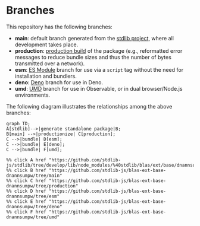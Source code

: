<!--

@license Apache-2.0

Copyright (c) 2022 The Stdlib Authors.

Licensed under the Apache License, Version 2.0 (the "License");
you may not use this file except in compliance with the License.
You may obtain a copy of the License at

    http://www.apache.org/licenses/LICENSE-2.0

Unless required by applicable law or agreed to in writing, software
distributed under the License is distributed on an "AS IS" BASIS,
WITHOUT WARRANTIES OR CONDITIONS OF ANY KIND, either express or implied.
See the License for the specific language governing permissions and
limitations under the License.

-->

# Branches

This repository has the following branches:

-   **main**: default branch generated from the [stdlib project][stdlib-url], where all development takes place.
-   **production**: [production build][production-url] of the package (e.g., reformatted error messages to reduce bundle sizes and thus the number of bytes transmitted over a network).
-   **esm**: [ES Module][esm-url] branch for use via a `script` tag without the need for installation and bundlers.
-   **deno**: [Deno][deno-url] branch for use in Deno.
-   **umd**: [UMD][umd-url] branch for use in Observable, or in dual browser/Node.js environments.

The following diagram illustrates the relationships among the above branches:

```mermaid
graph TD;
A[stdlib]-->|generate standalone package|B;
B[main] -->|productionize| C[production];
C -->|bundle| D[esm];
C -->|bundle| E[deno];
C -->|bundle| F[umd];

%% click A href "https://github.com/stdlib-js/stdlib/tree/develop/lib/node_modules/%40stdlib/blas/ext/base/dnannsumpw"
%% click B href "https://github.com/stdlib-js/blas-ext-base-dnannsumpw/tree/main"
%% click C href "https://github.com/stdlib-js/blas-ext-base-dnannsumpw/tree/production"
%% click D href "https://github.com/stdlib-js/blas-ext-base-dnannsumpw/tree/esm"
%% click E href "https://github.com/stdlib-js/blas-ext-base-dnannsumpw/tree/deno"
%% click F href "https://github.com/stdlib-js/blas-ext-base-dnannsumpw/tree/umd"
```

[stdlib-url]: https://github.com/stdlib-js/stdlib/tree/develop/lib/node_modules/%40stdlib/blas/ext/base/dnannsumpw
[production-url]: https://github.com/stdlib-js/blas-ext-base-dnannsumpw/tree/production
[deno-url]: https://github.com/stdlib-js/blas-ext-base-dnannsumpw/tree/deno
[umd-url]: https://github.com/stdlib-js/blas-ext-base-dnannsumpw/tree/umd
[esm-url]: https://github.com/stdlib-js/blas-ext-base-dnannsumpw/tree/esm